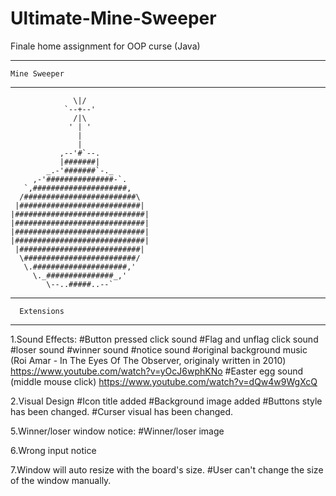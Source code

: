 # Ultimate-Mine-Sweeper
Finale home assignment for OOP curse (Java)

----------------------
    Mine Sweeper
----------------------
```                      . . .                         
              \|/                          
            `--+--'                        
              /|\                          
             ' | '                         
               |                           
               |                           
           ,--'#`--.                       
           |#######|                       
        _.-'#######`-._                    
     ,-'###############-`.                 
   `,#####################,               
  /#########################\              
 |###########################|             
|#############################|            
|#############################|            
|#############################|            
|#############################|            
 |###########################|             
  \#########################/              
   \.#####################,'               
     \._###############_,'                 
        \--..#####..--`
```        
----------------------
      Extensions
----------------------

1.Sound Effects:
#Button pressed click sound
#Flag and unflag click sound
#loser sound
#winner sound
#notice sound
#original background music (Roi Amar - In The Eyes Of The Observer, originaly written in 2010)
https://www.youtube.com/watch?v=yOcJ6wphKNo
#Easter egg sound (middle mouse click)
https://www.youtube.com/watch?v=dQw4w9WgXcQ

2.Visual Design
#Icon title added
#Background image added
#Buttons style has been changed.
#Curser visual has been changed.

5.Winner/loser window notice:
#Winner/loser image

6.Wrong input notice

7.Window will auto resize with the board's size.
#User can't change the size of the window manually.
